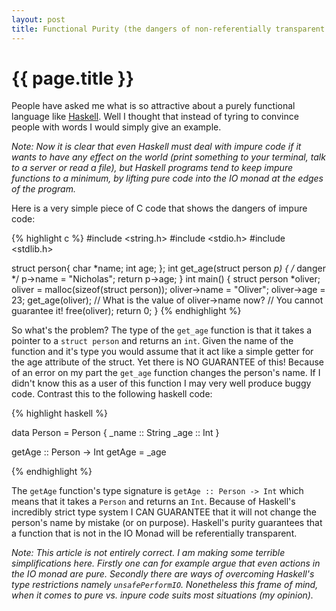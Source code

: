 ```yaml
---
layout: post
title: Functional Purity (the dangers of non-referentially transparent functions)
---
```


{{ page.title }}
================

People have asked me what is so attractive about a purely functional language like [Haskell](http://haskell.org/). Well I thought that instead of tyring to convince people with words I would simply give an example.

*Note: Now it is clear that even Haskell must deal with impure code if it wants to have any effect on the world (print something to your terminal, talk to a server or read a file), but Haskell programs tend to keep impure functions to a minimum, by lifting pure code into the IO monad at the edges of the program.*

Here is a very simple piece of C code that shows the dangers of impure code:

{% highlight c %}
#include <string.h>
#include <stdio.h>
#include <stdlib.h>

struct person{
    char *name;
    int age;
};
int get_age(struct person *p) {
    /* danger */
    p->name = "Nicholas";
    return p->age;
}
int main() {
    struct person *oliver; 
    oliver = malloc(sizeof(struct person));
    oliver->name = "Oliver";
    oliver->age  = 23;
    get_age(oliver);
    // What is the value of oliver->name now?
    // You cannot guarantee it!
    free(oliver);
    return 0;
}
{% endhighlight %}

So what's the problem? The type of the `get_age` function is that it takes a pointer to a `struct person` and returns an `int`. Given the name of the function and it's type you would assume that it act like a simple getter for the age attribute of the struct. Yet there is NO GUARANTEE of this! Because of an error on my part the `get_age` function changes the person's name. If I didn't know this as a user of this function I may very well produce buggy code. Contrast this to the following haskell code:

{% highlight haskell %}

data Person = Person { _name :: String
                       _age  :: Int }

getAge :: Person -> Int
getAge = _age

{% endhighlight %}

The `getAge` function's type signature is `getAge :: Person -> Int` which means that it takes a `Person` and returns an `Int`. Because of Haskell's incredibly strict type system I CAN GUARANTEE that it will not change the person's name by mistake (or on purpose). Haskell's purity guarantees that a function that is not in the IO Monad will be referentially transparent.

*Note: This article is not entirely correct. I am making some terrible simplifications here. Firstly one can for example argue that even actions in the IO monad are pure. Secondly there are ways of overcoming Haskell's type restrictions namely `unsafePerformIO`. Nonetheless this frame of mind, when it comes to pure vs. inpure code suits most situations (my opinion).*
